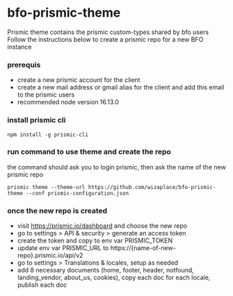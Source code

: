 # bfo-prismic-theme
Prismic theme contains the prismic custom-types shared by bfo users
Follow the instructions below to create a prismic repo for a new BFO instance

### prerequis
- create a new prismic account for the client
- create a new mail address or gmail alias for the client and add this email to the prismic users
- recommended node version 16.13.0

### install prismic cli 
    npm install -g prismic-cli

### run command to use theme and create the repo
the command should ask you to login prismic, then ask the name of the new prismic repo

    prismic theme --theme-url https://github.com/wizaplace/bfo-prismic-theme --conf prismic-configuration.json
    
### once the new repo is created
- visit https://prismic.io/dashboard and choose the new repo
- go to settings > API & security > generate an access token
- create the token and copy to env var PRISMIC_TOKEN
- update env var PRISMIC_URL to https://{name-of-new-repo}.prismic.io/api/v2
- go to settings > Translations & locales, setup as needed
- add 8 necessary documents (home, footer, header, notfound, landing_vendor, about_us, cookies), copy each doc for each locale, publish each doc


